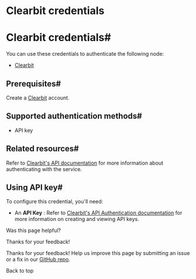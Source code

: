 # Clearbit credentials

[ ](https://github.com/n8n-io/n8n-docs/edit/main/docs/integrations/builtin/credentials/clearbit.md "Edit this page")

# Clearbit credentials#

You can use these credentials to authenticate the following node:

  * [Clearbit](../../app-nodes/n8n-nodes-base.clearbit/)



## Prerequisites#

Create a [Clearbit](https://www.clearbit.com/) account.

## Supported authentication methods#

  * API key



## Related resources#

Refer to [Clearbit's API documentation](https://dashboard.clearbit.com/docs) for more information about authenticating with the service.

## Using API key#

To configure this credential, you'll need:

  * An **API Key** : Refer to [Clearbit's API Authentication documentation](https://dashboard.clearbit.com/docs#authentication) for more information on creating and viewing API keys.

Was this page helpful? 

Thanks for your feedback! 

Thanks for your feedback! Help us improve this page by submitting an issue or a fix in our [GitHub repo](https://github.com/n8n-io/n8n-docs). 

Back to top 
